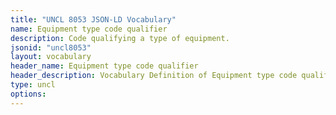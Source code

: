 ```yaml
---
title: "UNCL 8053 JSON-LD Vocabulary"
name: Equipment type code qualifier
description: Code qualifying a type of equipment.
jsonid: "uncl8053"
layout: vocabulary
header_name: Equipment type code qualifier
header_description: Vocabulary Definition of Equipment type code qualifier semantics in HTML format. JSON-LD format is available at [uncl8053.jsonld](/vocabulary/uncl8053.jsonld)
type: uncl
options:
---
```

